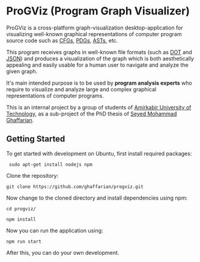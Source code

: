 # ProGViz (Program Graph Visualizer)
ProGViz is a cross-platform graph-visualization desktop-application for visualizing well-known graphical representations of computer program source code such as [CFGs](https://en.wikipedia.org/wiki/Control_flow_graph), [PDGs](https://en.wikipedia.org/wiki/Program_Dependence_Graph), [ASTs](https://en.wikipedia.org/wiki/Abstract_syntax_tree), etc.

This program receives graphs in well-known file formats (such as [DOT](https://en.wikipedia.org/wiki/DOT_(graph_description_language)) and [JSON](https://en.wikipedia.org/wiki/JSON)) and produces a visualization of the graph which is both aesthetically appealing and easily usable for a human user to navigate and analyze the given graph.

It's main intended purpose is to be used by **program analysis experts** who require to visualize and analyze large and complex graphical representations of computer programs.

This is an internal project by a group of students of [Amirkabir University of Technology](http://aut.ac.ir), as a sub-project of the PhD thesis of [Seyed Mohammad Ghaffarian](http://linkedin.com/in/smghaffarian).

## Getting Started

To get started with development on Ubuntu, first install required packages:

```
 sudo apt-get install nodejs npm
```

Clone the repository:

```
git clone https://github.com/ghaffarian/progviz.git
```

Now change to the cloned directory and install dependencies using npm:

```
cd progviz/

npm install
```

Now you can run the application using:

```
npm run start
```

After this, you can do your own development.
